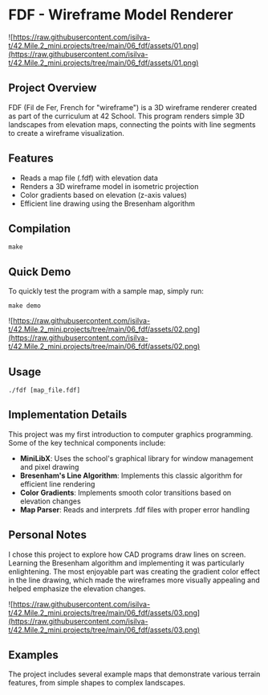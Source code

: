# FDF - Wireframe Model Renderer

![https://raw.githubusercontent.com/isilva-t/42.Mile.2_mini.projects/tree/main/06_fdf/assets/01.png](https://raw.githubusercontent.com/isilva-t/42.Mile.2_mini.projects/tree/main/06_fdf/assets/01.png)

## Project Overview

FDF (Fil de Fer, French for "wireframe") is a 3D wireframe renderer created as part of the curriculum at 42 School. This program renders simple 3D landscapes from elevation maps, connecting the points with line segments to create a wireframe visualization.

## Features

- Reads a map file (.fdf) with elevation data
- Renders a 3D wireframe model in isometric projection
- Color gradients based on elevation (z-axis values)
- Efficient line drawing using the Bresenham algorithm

## Compilation

```
make
```

## Quick Demo

To quickly test the program with a sample map, simply run:

```
make demo
```
![https://raw.githubusercontent.com/isilva-t/42.Mile.2_mini.projects/tree/main/06_fdf/assets/02.png](https://raw.githubusercontent.com/isilva-t/42.Mile.2_mini.projects/tree/main/06_fdf/assets/02.png)

## Usage

```
./fdf [map_file.fdf]
```

## Implementation Details

This project was my first introduction to computer graphics programming. Some of the key technical components include:

- **MiniLibX**: Uses the school's graphical library for window management and pixel drawing
- **Bresenham's Line Algorithm**: Implements this classic algorithm for efficient line rendering
- **Color Gradients**: Implements smooth color transitions based on elevation changes
- **Map Parser**: Reads and interprets .fdf files with proper error handling

## Personal Notes

I chose this project to explore how CAD programs draw lines on screen. Learning the Bresenham algorithm and implementing it was particularly enlightening. The most enjoyable part was creating the gradient color effect in the line drawing, which made the wireframes more visually appealing and helped emphasize the elevation changes.

![https://raw.githubusercontent.com/isilva-t/42.Mile.2_mini.projects/tree/main/06_fdf/assets/03.png](https://raw.githubusercontent.com/isilva-t/42.Mile.2_mini.projects/tree/main/06_fdf/assets/03.png)

## Examples

The project includes several example maps that demonstrate various terrain features, from simple shapes to complex landscapes.


